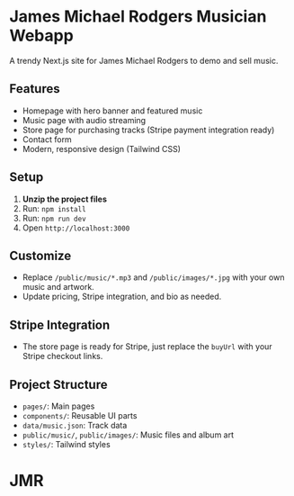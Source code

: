 # James Michael Rodgers Musician Webapp

A trendy Next.js site for James Michael Rodgers to demo and sell music.

## Features

- Homepage with hero banner and featured music
- Music page with audio streaming
- Store page for purchasing tracks (Stripe payment integration ready)
- Contact form
- Modern, responsive design (Tailwind CSS)

## Setup

1. **Unzip the project files**
2. Run: `npm install`
3. Run: `npm run dev`
4. Open `http://localhost:3000`

## Customize

- Replace `/public/music/*.mp3` and `/public/images/*.jpg` with your own music and artwork.
- Update pricing, Stripe integration, and bio as needed.

## Stripe Integration

- The store page is ready for Stripe, just replace the `buyUrl` with your Stripe checkout links.

## Project Structure

- `pages/`: Main pages
- `components/`: Reusable UI parts
- `data/music.json`: Track data
- `public/music/`, `public/images/`: Music files and album art
- `styles/`: Tailwind styles
# JMR
